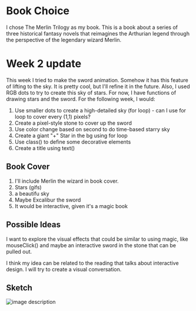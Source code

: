 # Book Choice
I chose The Merlin Trilogy as my book. This is a book about a series of three historical fantasy novels that reimagines the Arthurian legend through the perspective of the legendary wizard Merlin. 


# Week 2 update
This week I tried to make the sword animation. Somehow it has this feature of lifting to the sky. It is pretty cool, but I'll refine it in the future. Also, I used RGB dots to try to create this sky of stars. For now, I have functions of drawing stars and the sword. For the following week, I would:

1. Use smaller dots to create a high-detailed sky (for loop) - can I use for loop to cover every (1,1) pixels?
2. Create a pixel-style stone to cover up the sword
3. Use color change based on second to do time-based starry sky
4. Create a giant "+" Star in the bg using for loop
5. Use class() to define some decorative elements
6. Create a title using text()




## Book Cover
1. I'll include Merlin the wizard in book cover. 
2. Stars (gifs)
3. a beautifu sky
4. Maybe Excalibur the sword
5. It would be interactive, given it's a magic book

## Possible Ideas
I want to explore the visual effects that could be similar to using magic, like mouseClick() and maybe an interactive sword in the stone that can be pulled out.  

I think my idea can be related to the reading that talks about interactive design. I will try to create a visual conversation.


## Sketch
![image description](./1.png)  

